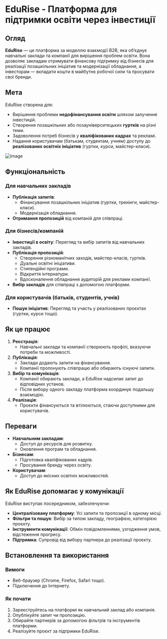 # EduRise - Платформа для підтримки освіти через інвестиції

## Огляд

**EduRise** — це платформа за моделлю взаємодії B2B, яка об’єднує навчальні заклади та компанії для вирішення проблем освіти. Вона дозволяє закладам отримувати фінансову підтримку від бізнесів для реалізації позашкільних ініціатив та модернізації обладнання, а інвесторам — вкладати кошти в майбутнє робочої сили та просувати свої бренди.

## Мета

EduRise створена для:

- Вирішення проблеми **недофінансування освіти** шляхом залучення інвестицій.
- Створення позашкільних або позауніверситецьких **гуртків** на різні теми.
- Задоволення потреб бізнесів у **кваліфікованих кадрах** та рекламі.
- Надання користувачам (батькам, студентам, учням) доступу до **реалізованих освітніх ініціатив** (гуртки, курси, майстер-класи).


![image](https://github.com/user-attachments/assets/f120cbbf-e157-4836-bfc4-2e0ba90fc8a6)

## Функціональність

### Для навчальних закладів

- **Публікація запитів**:
  - Фінансування позашкільних ініціатив (гуртки, тренінги, майстер-класи).
  - Модернізація обладнання.
- **Отримання пропозицій** від компаній для співпраці.

### Для бізнесів/компаній

- **Інвестиції в освіту**: Перегляд та вибір запитів від навчальних закладів.
- **Публікація пропозицій**:
  - Створення різноманітних заходів, майстер-класів, гуртків.
  - Дуальні освітні ініціативи.
  - Стипендійні програми.
  - Відкриття інтернатури.
  - Вдосконалення обладнання аудиторій для реклами компанії.
- **Вибір закладів** для співпраці з допомогою платформи.

### Для користувачів (батьків, студентів, учнів)

- **Пошук ініціатив**: Перегляд та участь у реалізованих проєктах (гуртки, курси тощо).

## Як це працює

1. **Реєстрація**:
   - Навчальні заклади та компанії створюють профілі, вказуючи потреби та можливості.
2. **Публікація**:
   - Заклади додають запити на фінансування.
   - Компанії пропонують співпрацю або обирають існуючі запити.
3. **Вибір та комунікація**:
   - Компанії обирають заклади, а EduRise надсилає запит до відповідних установ.
   - Після вибору одного закладу платформа координує подальшу взаємодію.
4. **Реалізація**:
   - Проєкти фінансуються та втілюються, стаючи доступними для користувачів.

## Переваги

- **Навчальним закладам**:
  - Доступ до ресурсів для розвитку.
  - Оновлення програм та обладнання.
- **Бізнесам**:
  - Підготовка кваліфікованих кадрів.
  - Просування бренду через освіту.
- **Користувачам**:
  - Доступ до якісних освітніх можливостей.

## Як EduRise допомагає у комунікації

EduRise виступає посередником, забезпечуючи:

- **Централізовану платформу**: Усі запити та пропозиції в одному місці.
- **Фільтри та пошук**: Вибір за типом закладу, географією, категорією проєкту.
- **Інструменти комунікації**: Обмін повідомленнями, узгодження умов, відстеження прогресу.
- **Підтримка**: Супровід від вибору партнера до реалізації проєкту.

## Встановлення та використання

### Вимоги

- Веб-браузер (Chrome, Firefox, Safari тощо).
- Підключення до Інтернету.

### Як почати

1. Зареєструйтесь на платформі як навчальний заклад або компанія.
2. Опублікуйте запит чи пропозицію.
3. Обирайте партнерів за допомогою фільтрів та інструментів платформи.
4. Реалізуйте проєкт за підтримки EduRise.

